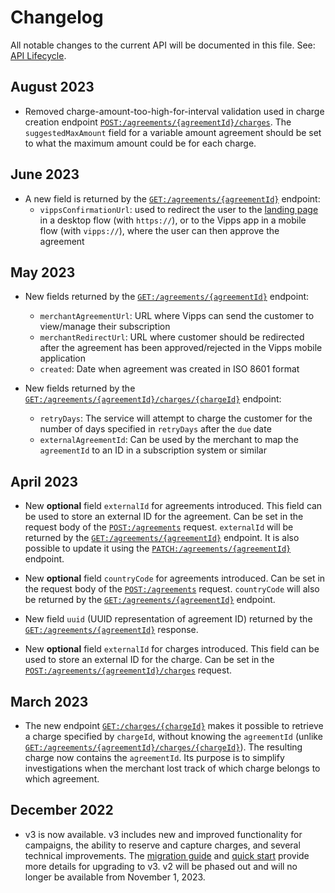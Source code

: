 <!-- START_METADATA
---
title: Recurring API changelog
sidebar_label: Changelog
sidebar_position: 200
pagination_next: null
pagination_prev: null
---
END_METADATA -->

# Changelog

All notable changes to the current API will be documented in this file.
See:
[API Lifecycle](https://developer.vippsmobilepay.com/docs/common-topics/api-lifecycle/).

## August 2023

* Removed charge-amount-too-high-for-interval validation used in charge creation endpoint [`POST:/agreements/{agreementId}/charges`][create-charge-endpoint].
  The `suggestedMaxAmount` field for a variable amount agreement should be set to what the maximum amount could be for each charge.

## June 2023

* A new field is returned by the [`GET:/agreements/{agreementId}`][fetch-agreement-endpoint] endpoint:
  * `vippsConfirmationUrl`: used to redirect the user to the
    [landing page](https://developer.vippsmobilepay.com/docs/common-topics/landing-page/)
    in a desktop flow (with `https://`), or to the Vipps app in a mobile flow (with `vipps://`), where the user can then approve the agreement

## May 2023

* New fields returned by the [`GET:/agreements/{agreementId}`][fetch-agreement-endpoint] endpoint:
  * `merchantAgreementUrl`: URL where Vipps can send the customer to view/manage their subscription
  * `merchantRedirectUrl`: URL where customer should be redirected after the agreement has been approved/rejected in the Vipps mobile application
  * `created`: Date when agreement was created in ISO 8601 format

* New fields returned by the [`GET:/agreements/{agreementId}/charges/{chargeId}`](https://developer.vippsmobilepay.com/api/recurring/#tag/Charge-v3-endpoints/operation/FetchChargeV3) endpoint:
  * `retryDays`: The service will attempt to charge the customer for the number of days specified in `retryDays` after the `due` date
  * `externalAgreementId`: Can be used by the merchant to map the `agreementId` to an ID in a subscription system or similar

## April 2023

* New **optional** field `externalId` for agreements introduced. This field can be used to store an external ID for the agreement. Can be set in the request body of the [`POST:/agreements`][draft-agreement-endpoint] request. `externalId` will be returned by the [`GET:/agreements/{agreementId}`][fetch-agreement-endpoint] endpoint. It is also possible to update it using the [`PATCH:/agreements/{agreementId}`][update-agreement-patch-endpoint] endpoint.

* New **optional** field `countryCode` for agreements introduced. Can be set in the request body of the [`POST:/agreements`][draft-agreement-endpoint] request. `countryCode` will also be returned by the [`GET:/agreements/{agreementId}`][fetch-agreement-endpoint] endpoint.

* New field `uuid` (UUID representation of agreement ID) returned by the [`GET:/agreements/{agreementId}`][fetch-agreement-endpoint] response.

* New **optional** field `externalId` for charges introduced. This field can be used to store an external ID for the charge. Can be set in the [`POST:/agreements/{agreementId}/charges`][draft-agreement-endpoint] request.

## March 2023

* The new endpoint [`GET:/charges/{chargeId}`](https://developer.vippsmobilepay.com/api/recurring/#tag/Charge-v3-endpoints/operation/FetchChargeByIdV3) makes it possible to retrieve a charge specified by `chargeId`, without knowing the `agreementId` (unlike [`GET:/agreements/{agreementId}/charges/{chargeId}`](https://developer.vippsmobilepay.com/api/recurring/#tag/Charge-v3-endpoints/operation/FetchChargeV3)). The resulting charge now contains the `agreementId`. Its purpose is to simplify investigations when the merchant lost track of which charge belongs to which agreement.

## December 2022

* v3 is now available. v3 includes new and improved functionality for campaigns, the ability to reserve and capture charges, and several technical improvements. The [migration guide](https://developer.vippsmobilepay.com/docs/APIs/recurring-api/v2-to-v3-migration-guide/) and [quick start](https://developer.vippsmobilepay.com/docs/APIs/recurring-api/vipps-recurring-api-quick-start/) provide more details for upgrading to v3.  v2 will be phased out and will no longer be available from November 1, 2023.

[fetch-agreement-endpoint]: https://developer.vippsmobilepay.com/api/recurring#tag/Agreement-v3-endpoints/operation/FetchAgreementV3
[get-charge-by-id]: https://developer.vippsmobilepay.com/api/recurring#tag/Charge-v3-endpoints/operation/FetchChargeByIdV3
[draft-agreement-endpoint]: https://developer.vippsmobilepay.com/api/recurring#tag/Agreement-v3-endpoints/operation/DraftAgreementV3
[create-charge-endpoint]: https://developer.vippsmobilepay.com/api/recurring#tag/Charge-v3-endpoints/operation/CreateChargeV3
[update-agreement-patch-endpoint]: https://developer.vippsmobilepay.com/api/recurring#tag/Agreement-v3-endpoints/operation/UpdateAgreementPatchV3
